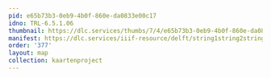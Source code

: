 ```yaml
---
pid: e65b73b3-0eb9-4b0f-860e-da0833e00c17
idno: TRL-6.5.1.06
thumbnail: https://dlc.services/thumbs/7/4/e65b73b3-0eb9-4b0f-860e-da0833e00c17/full/400,339/0/default.jpg
manifest: https://dlc.services/iiif-resource/delft/string1string2string3/kaartenproject-2007/TRL-6.5.1.06
order: '377'
layout: map
collection: kaartenproject
---
```

